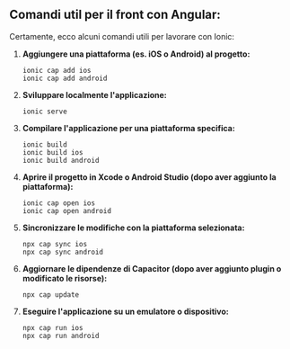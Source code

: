 ## Comandi util per il front con Angular:
Certamente, ecco alcuni comandi utili per lavorare con Ionic:

1. **Aggiungere una piattaforma (es. iOS o Android) al progetto:**
   ```
   ionic cap add ios
   ionic cap add android
   ```

2. **Sviluppare localmente l'applicazione:**
   ```
   ionic serve
   ```

3. **Compilare l'applicazione per una piattaforma specifica:**
   ```
   ionic build
   ionic build ios
   ionic build android
   ```

4. **Aprire il progetto in Xcode o Android Studio (dopo aver aggiunto la piattaforma):**
   ```
   ionic cap open ios
   ionic cap open android
   ```

5. **Sincronizzare le modifiche con la piattaforma selezionata:**
   ```
   npx cap sync ios
   npx cap sync android
   ```

6. **Aggiornare le dipendenze di Capacitor (dopo aver aggiunto plugin o modificato le risorse):**
   ```
   npx cap update
   ```

7. **Eseguire l'applicazione su un emulatore o dispositivo:**
   ```
   npx cap run ios
   npx cap run android
   ```
